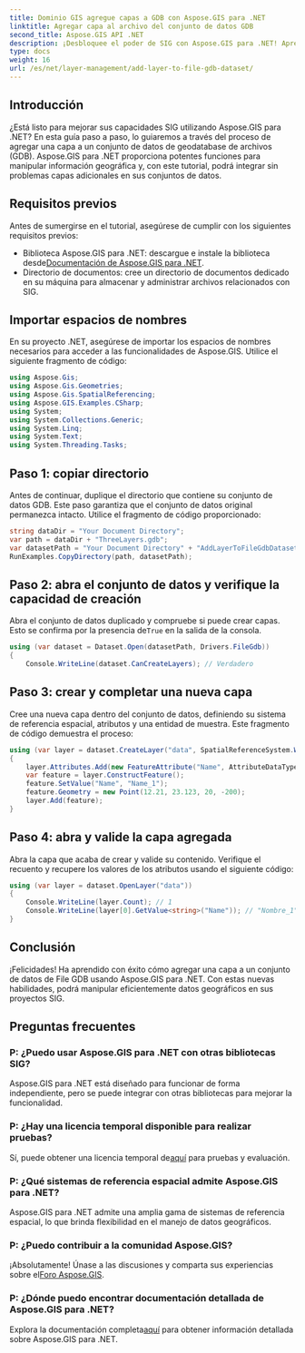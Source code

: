 ```yaml
---
title: Dominio GIS agregue capas a GDB con Aspose.GIS para .NET
linktitle: Agregar capa al archivo del conjunto de datos GDB
second_title: Aspose.GIS API .NET
description: ¡Desbloquee el poder de SIG con Aspose.GIS para .NET! Aprenda cómo agregar capas a conjuntos de datos de File GDB en este tutorial paso a paso. #datosgeográficos #Aspose #GIS
type: docs
weight: 16
url: /es/net/layer-management/add-layer-to-file-gdb-dataset/
---
```

## Introducción
¿Está listo para mejorar sus capacidades SIG utilizando Aspose.GIS para .NET? En esta guía paso a paso, lo guiaremos a través del proceso de agregar una capa a un conjunto de datos de geodatabase de archivos (GDB). Aspose.GIS para .NET proporciona potentes funciones para manipular información geográfica y, con este tutorial, podrá integrar sin problemas capas adicionales en sus conjuntos de datos.
## Requisitos previos
Antes de sumergirse en el tutorial, asegúrese de cumplir con los siguientes requisitos previos:
-  Biblioteca Aspose.GIS para .NET: descargue e instale la biblioteca desde[Documentación de Aspose.GIS para .NET](https://reference.aspose.com/gis/net/).
- Directorio de documentos: cree un directorio de documentos dedicado en su máquina para almacenar y administrar archivos relacionados con SIG.
## Importar espacios de nombres
En su proyecto .NET, asegúrese de importar los espacios de nombres necesarios para acceder a las funcionalidades de Aspose.GIS. Utilice el siguiente fragmento de código:
```csharp
using Aspose.Gis;
using Aspose.Gis.Geometries;
using Aspose.Gis.SpatialReferencing;
using Aspose.GIS.Examples.CSharp;
using System;
using System.Collections.Generic;
using System.Linq;
using System.Text;
using System.Threading.Tasks;
```
## Paso 1: copiar directorio
Antes de continuar, duplique el directorio que contiene su conjunto de datos GDB. Este paso garantiza que el conjunto de datos original permanezca intacto. Utilice el fragmento de código proporcionado:
```csharp
string dataDir = "Your Document Directory";
var path = dataDir + "ThreeLayers.gdb";
var datasetPath = "Your Document Directory" + "AddLayerToFileGdbDataset_out.gdb";
RunExamples.CopyDirectory(path, datasetPath);
```
## Paso 2: abra el conjunto de datos y verifique la capacidad de creación
 Abra el conjunto de datos duplicado y compruebe si puede crear capas. Esto se confirma por la presencia de`True` en la salida de la consola.
```csharp
using (var dataset = Dataset.Open(datasetPath, Drivers.FileGdb))
{
    Console.WriteLine(dataset.CanCreateLayers); // Verdadero
```
## Paso 3: crear y completar una nueva capa
Cree una nueva capa dentro del conjunto de datos, definiendo su sistema de referencia espacial, atributos y una entidad de muestra. Este fragmento de código demuestra el proceso:
```csharp
using (var layer = dataset.CreateLayer("data", SpatialReferenceSystem.Wgs84))
{
    layer.Attributes.Add(new FeatureAttribute("Name", AttributeDataType.String));
    var feature = layer.ConstructFeature();
    feature.SetValue("Name", "Name_1");
    feature.Geometry = new Point(12.21, 23.123, 20, -200);
    layer.Add(feature);
}
```
## Paso 4: abra y valide la capa agregada
Abra la capa que acaba de crear y valide su contenido. Verifique el recuento y recupere los valores de los atributos usando el siguiente código:
```csharp
using (var layer = dataset.OpenLayer("data"))
{
    Console.WriteLine(layer.Count); // 1
    Console.WriteLine(layer[0].GetValue<string>("Name")); // "Nombre_1"
}
```
## Conclusión
¡Felicidades! Ha aprendido con éxito cómo agregar una capa a un conjunto de datos de File GDB usando Aspose.GIS para .NET. Con estas nuevas habilidades, podrá manipular eficientemente datos geográficos en sus proyectos SIG.
## Preguntas frecuentes
### P: ¿Puedo usar Aspose.GIS para .NET con otras bibliotecas SIG?
Aspose.GIS para .NET está diseñado para funcionar de forma independiente, pero se puede integrar con otras bibliotecas para mejorar la funcionalidad.
### P: ¿Hay una licencia temporal disponible para realizar pruebas?
 Sí, puede obtener una licencia temporal de[aquí](https://purchase.aspose.com/temporary-license/) para pruebas y evaluación.
### P: ¿Qué sistemas de referencia espacial admite Aspose.GIS para .NET?
Aspose.GIS para .NET admite una amplia gama de sistemas de referencia espacial, lo que brinda flexibilidad en el manejo de datos geográficos.
### P: ¿Puedo contribuir a la comunidad Aspose.GIS?
 ¡Absolutamente! Únase a las discusiones y comparta sus experiencias sobre el[Foro Aspose.GIS](https://forum.aspose.com/c/gis/33).
### P: ¿Dónde puedo encontrar documentación detallada de Aspose.GIS para .NET?
 Explora la documentación completa[aquí](https://reference.aspose.com/gis/net/) para obtener información detallada sobre Aspose.GIS para .NET.